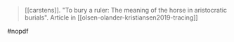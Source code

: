 > [[carstens]]. "To bury a ruler: The meaning of the horse in aristocratic burials". Article in [[olsen-olander-kristiansen2019-tracing]]


#nopdf 